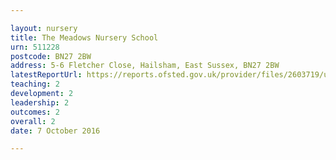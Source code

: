 ```yaml
---

layout: nursery
title: The Meadows Nursery School
urn: 511228
postcode: BN27 2BW
address: 5-6 Fletcher Close, Hailsham, East Sussex, BN27 2BW
latestReportUrl: https://reports.ofsted.gov.uk/provider/files/2603719/urn/511228.pdf
teaching: 2
development: 2
leadership: 2
outcomes: 2
overall: 2
date: 7 October 2016

---
```

